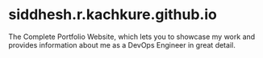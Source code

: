 # siddhesh.r.kachkure.github.io
The Complete Portfolio Website, which lets you to showcase my work and provides information about me as a DevOps Engineer in great detail.
